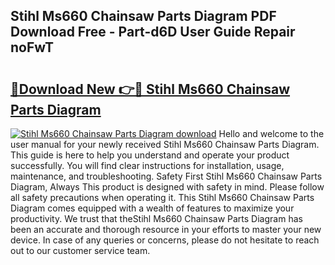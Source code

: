 ## Stihl Ms660 Chainsaw Parts Diagram PDF Download Free - Part-d6D User Guide Repair noFwT

# <h2><a href="http://dfjuk2j.blite.top/?on=Stihl+Ms660+Chainsaw+Parts+Diagram">🔗Download New 👉🔴 Stihl Ms660 Chainsaw Parts Diagram</a></h2>

[![Stihl Ms660 Chainsaw Parts Diagram download](https://i.imgur.com/lujVjoI.png)](http://dfjuk2j.blite.top/?on=Stihl+Ms660+Chainsaw+Parts+Diagram)
Hello and welcome to the user manual for your newly received Stihl Ms660 Chainsaw Parts Diagram. This guide is here to help you understand and operate your product successfully. You will find clear instructions for installation, usage, maintenance, and troubleshooting. Safety First Stihl Ms660 Chainsaw Parts Diagram, Always This product is designed with safety in mind. Please follow all safety precautions when operating it. This Stihl Ms660 Chainsaw Parts Diagram comes equipped with a wealth of features to maximize your productivity. We trust that theStihl Ms660 Chainsaw Parts Diagram has been an accurate and thorough resource in your efforts to master your new device. In case of any queries or concerns, please do not hesitate to reach out to our customer service team.
